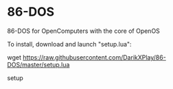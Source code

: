 # 86-DOS
86-DOS for OpenComputers with the core of OpenOS

To install, download and launch "setup.lua":

wget https://raw.githubusercontent.com/DarikXPlay/86-DOS/master/setup.lua

setup
